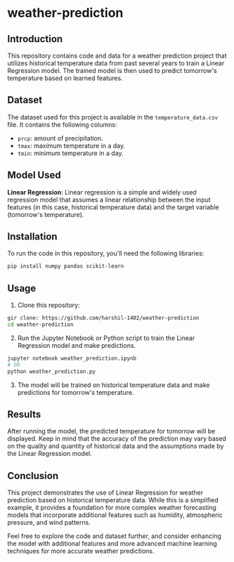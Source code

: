 # weather-prediction

## Introduction

This repository contains code and data for a weather prediction project that utilizes historical temperature data from past several years to train a Linear Regression model. The trained model is then used to predict tomorrow's temperature based on learned features.

## Dataset

The dataset used for this project is available in the `temperature_data.csv` file. It contains the following columns:

- `prcp`: amount of precipitation.
- `tmax`: maximum temperature in a day.
- `tmin`: minimum temperature in a day.

## Model Used

**Linear Regression**: Linear regression is a simple and widely used regression model that assumes a linear relationship between the input features (in this case, historical temperature data) and the target variable (tomorrow's temperature).

## Installation

To run the code in this repository, you'll need the following libraries:

```bash
pip install numpy pandas scikit-learn
```

## Usage

1. Clone this repository:

```bash
gir clone: https://github.com/harshil-1402/weather-prediction
cd weather-prediction
```

2. Run the Jupyter Notebook or Python script to train the Linear Regression model and make predictions.

```bash
jupyter notebook weather_prediction.ipynb
# OR
python weather_prediction.py
```

3. The model will be trained on historical temperature data and make predictions for tomorrow's temperature.

## Results

After running the model, the predicted temperature for tomorrow will be displayed. Keep in mind that the accuracy of the prediction may vary based on the quality and quantity of historical data and the assumptions made by the Linear Regression model.

## Conclusion

This project demonstrates the use of Linear Regression for weather prediction based on historical temperature data. While this is a simplified example, it provides a foundation for more complex weather forecasting models that incorporate additional features such as humidity, atmospheric pressure, and wind patterns.

Feel free to explore the code and dataset further, and consider enhancing the model with additional features and more advanced machine learning techniques for more accurate weather predictions.
